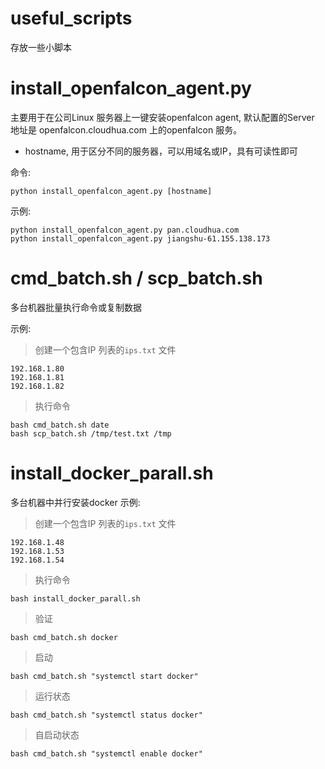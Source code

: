 # useful_scripts

存放一些小脚本

# install_openfalcon_agent.py
主要用于在公司Linux 服务器上一键安装openfalcon agent, 默认配置的Server 地址是
openfalcon.cloudhua.com 上的openfalcon 服务。

- hostname, 用于区分不同的服务器，可以用域名或IP，具有可读性即可

命令:

```
python install_openfalcon_agent.py [hostname]
```

示例:

```
python install_openfalcon_agent.py pan.cloudhua.com
python install_openfalcon_agent.py jiangshu-61.155.138.173
```


# cmd_batch.sh / scp_batch.sh
多台机器批量执行命令或复制数据

示例:
> 创建一个包含IP 列表的`ips.txt` 文件
```
192.168.1.80
192.168.1.81
192.168.1.82
```
> 执行命令
```
bash cmd_batch.sh date
bash scp_batch.sh /tmp/test.txt /tmp
```

# install_docker_parall.sh
多台机器中并行安装docker
示例:
> 创建一个包含IP 列表的`ips.txt` 文件
```
192.168.1.48
192.168.1.53
192.168.1.54
```
> 执行命令
```
bash install_docker_parall.sh
```
> 验证
```
bash cmd_batch.sh docker
```
> 启动
```
bash cmd_batch.sh "systemctl start docker"
```
> 运行状态
```
bash cmd_batch.sh "systemctl status docker"
```
> 自启动状态
```
bash cmd_batch.sh "systemctl enable docker"
```
